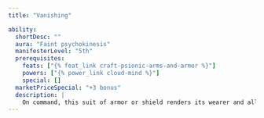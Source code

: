 ```yaml
---
title: "Vanishing"

ability:
  shortDesc: ""
  aura: "Faint psychokinesis"
  manifesterLevel: "5th"
  prerequisites:
    feats: ["{% feat_link craft-psionic-arms-and-armor %}"]
    powers: ["{% power_link cloud-mind %}"]
    special: []
  marketPriceSpecial: "+3 bonus"
  description: |
    On command, this suit of armor or shield renders its wearer and all the wearer's equipment invisible to the minds of others, as if he had manifested the power {% power_link cloud-mind %}. The wearer can use this ability twice per day.
---
```

